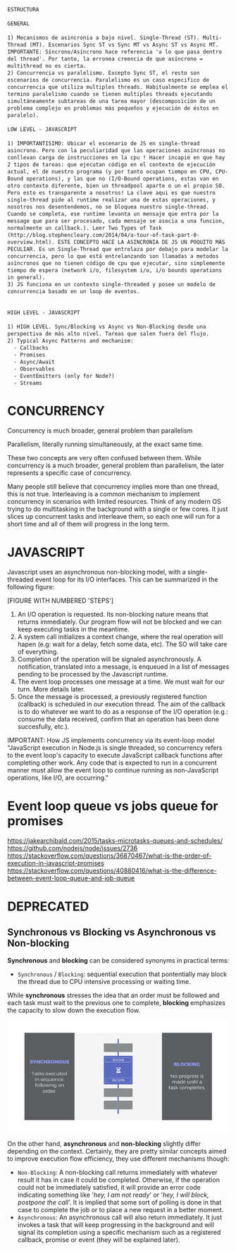 ```
ESTRUCTURA

GENERAL

1) Mecanismos de asincronia a bajo nivel. Single-Thread (ST). Multi-Thread (MT). Escenarios Sync ST vs Sync MT vs Async ST vs Async MT. IMPORTANTE: Síncrono/Asíncrono hace referencia 'a lo que pasa dentro del thread'. Por tanto, la erronea creencia de que asíncrono = multithread no es cierta.
2) Concurrencia vs paralelismo. Excepto Sync ST, el resto son escenarios de concurrencia. Paralelismo es un caso especifico de concurrencia que utiliza multiples threads. Habitualmente se emplea el termino paralelismo cuando se tienen multiples threads ejecutando simultáneamente subtareas de una tarea mayor (descomposición de un problema complejo en problemas más pequeños y ejecución de éstos en paralelo). 

LOW LEVEL - JAVASCRIPT

1) IMPORTANTISIMO: Ubicar el escenario de JS en single-thread asincrono. Pero con la peculiaridad que las operaciones asíncronas no conllevan carga de instrucciones en la cpu ! Hacer incapié en que hay 2 tipos de tareas: que ejecutan código en el contexto de ejecución actual, el de nuestro programa (y por tanto ocupan tiempo en CPU, CPU-Bound operations), y las que no (I/O-Bound operations, estas van en otro contexto diferente, bien un threadpool aparte o un el propio SO. Pero esto es transparente a nosotros! La clave aqui es que nuestro single-thread pide al runtime realizar una de estas operaciones, y nosotros nos desentendemos, no se bloquea nuestro single-thread. Cuando se completa, ese runtime levanta un mensaje que entra por la message que para ser procesado, cada mensaje se asocia a una funcion, normalmente un callback.). Leer Two Types of Task (http://blog.stephencleary.com/2014/04/a-tour-of-task-part-0-overview.html). ESTE CONCEPTO HACE LA ASINCRONIA DE JS UN POQUITO MÁS PECULIAR. Es un Single-Thread que entrelaza por debajo para modelar la concurrencia, pero lo que está entrelanzando son llamadas a metodos asíncronos que no tienen código de cpu que ejecutar, sino simplemente tiempo de espera (network i/o, filesystem i/o, i/o bounds operations in general).
3) JS funciona en un contexto single-threaded y posee un modelo de concurrencia basado en un loop de eventos.


HIGH LEVEL - JAVASCRIPT

1) HIGH LEVEL. Sync/Blocking vs Async vs Non-Blocking desde una perspectiva de más alto nivel. Tareas que salen fuera del flujo.
2) Typical Async Patterns and mechanism:
  - Callbacks
  - Promises
  - Async/Await
  - Observables  
  - EventEmitters (only for Node?)
  - Streams

```


# CONCURRENCY


Concurrency is much broader, general problem than parallelism

Parallelism, literally running simultaneously, at the exact same time.

These two concepts are very often confused between them. While concurrency is a much broader, general problem than parallelism, the later represents a specific case of concurrency. 

Many people still believe that concurrency implies more than one thread, this is not true. Interleaving is a common mechanism to implement concurrency in scenarios with limited resources. Think of any modern OS trying to do multitasking in the background with a single or few cores. It just slices up concurrent tasks and interleave them, so each one will run for a short time and all of them will progress in the long term.


# JAVASCRIPT 

Javascript uses an asynchronous non-blocking model, with a single-threaded event loop for its I/O interfaces. This can be summarized in the following figure:

[FIGURE WITH NUMBERED 'STEPS']

1. An I/O operation is requested. Its non-blocking nature means that returns immediately. Our program flow will not be blocked and we can keep executing tasks in the meantime.
2. A system call initializes a context change, where the real operation will hapen (e.g: wait for a delay, fetch some data, etc). The SO will take care of everything.
3. Completion of the operation will be signaled asynchronously. A notification, translated into a message, is enqueued in a list of messages pending to be processed by the Javascript runtime.
4. The event loop processes one message at a time. We must wait for our turn. More details later.
5. Once the message is processed, a previously registered function (callback) is scheduled in our execution thread. The aim of the callback is to do whatever we want to do as a response of the I/O operation (e.g.: consume the data received, confirm that an operation has been done succesfully, etc.). 


IMPORTANT: How JS implements concurrency via its event-loop model
"JavaScript execution in Node.js is single threaded, so concurrency refers to the event loop's capacity to execute JavaScript callback functions after completing other work. Any code that is expected to run in a concurrent manner must allow the event loop to continue running as non-JavaScript operations, like I/O, are occurring."



# Event loop queue vs jobs queue for promises

https://jakearchibald.com/2015/tasks-microtasks-queues-and-schedules/
https://github.com/nodejs/node/issues/2736
https://stackoverflow.com/questions/36870467/what-is-the-order-of-execution-in-javascript-promises
https://stackoverflow.com/questions/40880416/what-is-the-difference-between-event-loop-queue-and-job-queue


















# DEPRECATED


## Synchronous vs Blocking vs Asynchronous vs Non-blocking

**Synchronous** and **blocking** can be considered synonyms in practical terms: 
- `Synchronous` / `Blocking`: sequential execution that pontentially may block the thread due to CPU intensive processing or waiting time.

While **synchronous** stresses the idea that an order must be followed and each task must wait to the previous one to complete, **blocking** emphasizes the capacity to slow down the execution flow.

![Synchronous / Blocking](src/png/sync_blocking.png)

On the other hand, **asynchronous** and **non-blocking** slightly differ depending on the context. Certainly, they are pretty similar concepts aimed to improve execution flow efficiency, they use different mechanisms though:

- `Non-Blocking`: A non-blocking call returns immediately with whatever result it has in case it could be completed. Otherwise, if the operation could not be immediately satisfied, it will provide an error code indicating something like '*hey, I am not ready*' or '*hey, I will block, postpone the call*'. It is implied that some sort of polling is done in that case to complete the job or to place a new request in a better moment.
- `Asynchronous`: An asynchronous call will also return immediately. It just invokes a task that will keep progressing in the background and will signal its completion using a specific mechanism such as a registered callback, promise or event (they will be explained later).